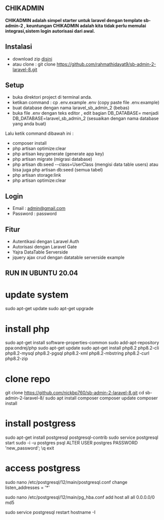 ## CHIKADMIN
<p><b>
CHIKADMIN adalah simpel starter untuk laravel dengan template sb-admin-2 , keuntungan CHIKADMIN adalah kita tidak perlu memulai integrasi,sistem login autorisasi dari awal.
</b></p>

## Instalasi
- download zip <a href="https://github.com/rahmathidayat9/sb-admin-2-laravel-8/archive/master.zip">disini</a> 
- atau clone : git clone https://github.com/rahmathidayat9/sb-admin-2-laravel-8.git

## Setup
- buka direktori project di terminal anda.
- ketikan command : cp .env.example .env (copy paste file .env.example)
- buat database dengan nama laravel_sb_admin_2 (bebas)
- buka file .env dengan teks editor , edit bagian DB_DATABASE= menjadi DB_DATABASE=laravel_sb_admin_2 
(sesuaikan dengan nama database yang anda buat)

Lalu ketik command dibawah ini : 

- composer install
- php artisan optimize:clear 
- php artisan key:generate (generate app key)
- php artisan migrate (migrasi database)
- php artisan db:seed --class=UserClass (mengisi data table users) atau bisa juga php artisan db:seed (semua tabel)
- php artisan storage:link
- php artisan optimize:clear

## Login
- Email : admin@gmail.com
- Password : password

## Fitur
- Autentikasi dengan Laravel Auth
- Autorisasi dengan Laravel Gate
- Yajra DataTable Serverside
- jquery ajax crud dengan datatable serverside example



## RUN IN UBUNTU 20.04

# update system
sudo apt-get update
sudo apt-get upgrade
# install php
sudo apt-get install software-properties-common
sudo add-apt-repository ppa:ondrej/php
sudo apt-get update
sudo apt-get install php8.2 php8.2-cli php8.2-mysql php8.2-pgsql php8.2-xml php8.2-mbstring php8.2-curl php8.2-zip

# clone repo
git clone https://github.com/nickbp760/sb-admin-2-laravel-8.git
cd sb-admin-2-laravel-8/
sudo apt install composer
composer update
composer install


# install postgress
sudo apt-get install postgresql postgresql-contrib
sudo service postgresql start
sudo -i -u postgres
	psql
		ALTER USER postgres PASSWORD 'new_password';
	\q
exit

# access postgress
sudo nano /etc/postgresql/12/main/postgresql.conf
change listen_addresses = '*'

sudo nano /etc/postgresql/12/main/pg_hba.conf
add host    all             all             0.0.0.0/0               md5

sudo service postgresql restart
hostname -I
